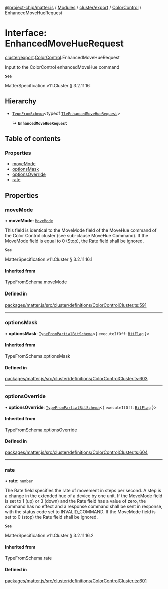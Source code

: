[@project-chip/matter.js](../README.md) / [Modules](../modules.md) / [cluster/export](../modules/cluster_export.md) / [ColorControl](../modules/cluster_export.ColorControl.md) / EnhancedMoveHueRequest

# Interface: EnhancedMoveHueRequest

[cluster/export](../modules/cluster_export.md).[ColorControl](../modules/cluster_export.ColorControl.md).EnhancedMoveHueRequest

Input to the ColorControl enhancedMoveHue command

**`See`**

MatterSpecification.v11.Cluster § 3.2.11.16

## Hierarchy

- [`TypeFromSchema`](../modules/tlv_export.md#typefromschema)\<typeof [`TlvEnhancedMoveHueRequest`](../modules/cluster_export.ColorControl.md#tlvenhancedmovehuerequest)\>

  ↳ **`EnhancedMoveHueRequest`**

## Table of contents

### Properties

- [moveMode](cluster_export.ColorControl.EnhancedMoveHueRequest.md#movemode)
- [optionsMask](cluster_export.ColorControl.EnhancedMoveHueRequest.md#optionsmask)
- [optionsOverride](cluster_export.ColorControl.EnhancedMoveHueRequest.md#optionsoverride)
- [rate](cluster_export.ColorControl.EnhancedMoveHueRequest.md#rate)

## Properties

### moveMode

• **moveMode**: [`MoveMode`](../enums/cluster_export.ColorControl.MoveMode.md)

This field is identical to the MoveMode field of the MoveHue command of the Color Control cluster (see
sub-clause MoveHue Command). If the MoveMode field is equal to 0 (Stop), the Rate field shall be ignored.

**`See`**

MatterSpecification.v11.Cluster § 3.2.11.16.1

#### Inherited from

TypeFromSchema.moveMode

#### Defined in

[packages/matter.js/src/cluster/definitions/ColorControlCluster.ts:591](https://github.com/project-chip/matter.js/blob/0c058ae17fdba4c0b89b8b13c309011d51782299/packages/matter.js/src/cluster/definitions/ColorControlCluster.ts#L591)

___

### optionsMask

• **optionsMask**: [`TypeFromPartialBitSchema`](../modules/schema_export.md#typefrompartialbitschema)\<\{ `executeIfOff`: [`BitFlag`](../modules/schema_export.md#bitflag)  }\>

#### Inherited from

TypeFromSchema.optionsMask

#### Defined in

[packages/matter.js/src/cluster/definitions/ColorControlCluster.ts:603](https://github.com/project-chip/matter.js/blob/0c058ae17fdba4c0b89b8b13c309011d51782299/packages/matter.js/src/cluster/definitions/ColorControlCluster.ts#L603)

___

### optionsOverride

• **optionsOverride**: [`TypeFromPartialBitSchema`](../modules/schema_export.md#typefrompartialbitschema)\<\{ `executeIfOff`: [`BitFlag`](../modules/schema_export.md#bitflag)  }\>

#### Inherited from

TypeFromSchema.optionsOverride

#### Defined in

[packages/matter.js/src/cluster/definitions/ColorControlCluster.ts:604](https://github.com/project-chip/matter.js/blob/0c058ae17fdba4c0b89b8b13c309011d51782299/packages/matter.js/src/cluster/definitions/ColorControlCluster.ts#L604)

___

### rate

• **rate**: `number`

The Rate field specifies the rate of movement in steps per second. A step is a change in the extended hue of
a device by one unit. If the MoveMode field is set to 1 (up) or 3 (down) and the Rate field has a value of
zero, the command has no effect and a response command shall be sent in response, with the status code set
to INVALID_COMMAND. If the MoveMode field is set to 0 (stop) the Rate field shall be ignored.

**`See`**

MatterSpecification.v11.Cluster § 3.2.11.16.2

#### Inherited from

TypeFromSchema.rate

#### Defined in

[packages/matter.js/src/cluster/definitions/ColorControlCluster.ts:601](https://github.com/project-chip/matter.js/blob/0c058ae17fdba4c0b89b8b13c309011d51782299/packages/matter.js/src/cluster/definitions/ColorControlCluster.ts#L601)
